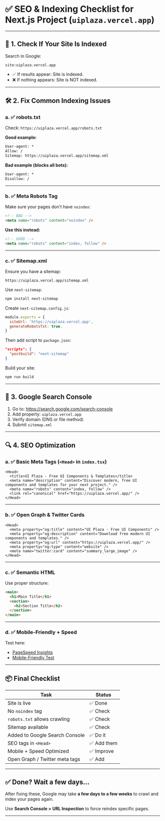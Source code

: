 # ✅ SEO & Indexing Checklist for Next.js Project (`uiplaza.vercel.app`)

---

## 📌 1. Check If Your Site Is Indexed

Search in Google:
```
site:uiplaza.vercel.app
```

- ✅ If results appear: Site is indexed.
- ❌ If nothing appears: Site is NOT indexed.

---

## 🛠️ 2. Fix Common Indexing Issues

### a. ✅ robots.txt

Check: `https://uiplaza.vercel.app/robots.txt`

**Good example:**
```txt
User-agent: *
Allow: /
Sitemap: https://uiplaza.vercel.app/sitemap.xml
```

**Bad example (blocks all bots):**
```txt
User-agent: *
Disallow: /
```

---

### b. ✅ Meta Robots Tag

Make sure your pages don’t have `noindex`:
```html
<!-- BAD -->
<meta name="robots" content="noindex" />
```

**Use this instead:**
```html
<!-- GOOD -->
<meta name="robots" content="index, follow" />
```

---

### c. ✅ Sitemap.xml

Ensure you have a sitemap:
```
https://uiplaza.vercel.app/sitemap.xml
```

Use `next-sitemap`:
```bash
npm install next-sitemap
```

Create `next-sitemap.config.js`:
```js
module.exports = {
  siteUrl: 'https://uiplaza.vercel.app',
  generateRobotsTxt: true,
}
```

Then add script to `package.json`:
```json
"scripts": {
  "postbuild": "next-sitemap"
}
```

Build your site:
```bash
npm run build
```

---

## 🧭 3. Google Search Console

1. Go to: https://search.google.com/search-console
2. Add property: `uiplaza.vercel.app`
3. Verify domain (DNS or file method)
4. Submit `sitemap.xml`

---

## 🔍 4. SEO Optimization

### a. ✅ Basic Meta Tags (`<Head>` in `index.tsx`)

```tsx
<Head>
  <title>UI Plaza - Free UI Components & Templates</title>
  <meta name="description" content="Discover modern, free UI components and templates for your next project." />
  <meta name="robots" content="index, follow" />
  <link rel="canonical" href="https://uiplaza.vercel.app/" />
</Head>
```

---

### b. ✅ Open Graph & Twitter Cards

```tsx
<Head>
  <meta property="og:title" content="UI Plaza - Free UI Components" />
  <meta property="og:description" content="Download free modern UI components and templates." />
  <meta property="og:url" content="https://uiplaza.vercel.app/" />
  <meta property="og:type" content="website" />
  <meta name="twitter:card" content="summary_large_image" />
</Head>
```

---

### c. ✅ Semantic HTML

Use proper structure:
```html
<main>
  <h1>Main Title</h1>
  <section>
    <h2>Section Title</h2>
  </section>
</main>
```

---

### d. ✅ Mobile-Friendly + Speed

Test here:
- [PageSpeed Insights](https://pagespeed.web.dev/)
- [Mobile-Friendly Test](https://search.google.com/test/mobile-friendly)

---

## 📦 Final Checklist

| Task                            | Status  |
|---------------------------------|---------|
| Site is live                    | ✅ Done |
| No `noindex` tag                | ✅ Check |
| `robots.txt` allows crawling    | ✅ Check |
| Sitemap available               | ✅ Check |
| Added to Google Search Console |  ✅ Do it |
| SEO tags in `<Head>`            | ✅ Add them |
| Mobile + Speed Optimized        | ✅ Improve |
| Open Graph / Twitter meta tags  | ✅ Add |

---

## ✅ Done? Wait a few days...

After fixing these, Google may take **a few days to a few weeks** to crawl and index your pages again.

Use **Search Console > URL Inspection** to force reindex specific pages.

---
